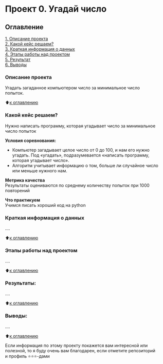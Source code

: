# Проект 0. Угадай число

## Оглавление  
[1. Описание проекта](https://github.com/npashnina/MyDataScience/blob/e55adf95afbe91c861f39cc993d7fbd2294d2971/README.md#Описание-проекта)  
[2. Какой кейс решаем?](https://github.com/npashnina/MyDataScience/blob/e55adf95afbe91c861f39cc993d7fbd2294d2971/README.md#Какой-кейс-решаем)  
[3. Краткая информация о данных](https://github.com/npashnina/MyDataScience/blob/e55adf95afbe91c861f39cc993d7fbd2294d2971/README.md#Краткая-информация-о-данных)  
[4. Этапы работы над проектом](https://github.com/npashnina/MyDataScience/blob/e55adf95afbe91c861f39cc993d7fbd2294d2971/README.md#Этапы-работы-над-проектом)  
[5. Результат](https://github.com/npashnina/MyDataScience/blob/e55adf95afbe91c861f39cc993d7fbd2294d2971/README.md#Результат)    
[6. Выводы](https://github.com/npashnina/MyDataScience/blob/e55adf95afbe91c861f39cc993d7fbd2294d2971/README.md#Выводы) 

### Описание проекта    
Угадать загаданное компьютером число за минимальное число попыток.

:arrow_up:[к оглавлению](_)


### Какой кейс решаем?    
Нужно написать программу, которая угадывает число за минимальное число попыток

**Условия соревнования:**  
- Компьютер загадывает целое число от 0 до 100, и нам его нужно угадать. Под «угадать», подразумевается «написать программу, которая угадывает число».
- Алгоритм учитывает информацию о том, больше ли случайное число или меньше нужного нам.

**Метрика качества**     
Результаты оцениваются по среднему количеству попыток при 1000 повторений

**Что практикуем**     
Учимся писать хороший код на python


### Краткая информация о данных
....
  
:arrow_up:[к оглавлению](https://github.com/npashnina/MyDataScience/tree/e55adf95afbe91c861f39cc993d7fbd2294d2971/Python-8_Final_Task.README.md#Оглавление)


### Этапы работы над проектом  
....

:arrow_up:[к оглавлению](https://github.com/npashnina/MyDataScience/tree/e55adf95afbe91c861f39cc993d7fbd2294d2971/Python-8_Final_Task.README.md#Оглавление)


### Результаты:  
....

:arrow_up:[к оглавлению](https://github.com/npashnina/MyDataScience/tree/e55adf95afbe91c861f39cc993d7fbd2294d2971/Python-8_Final_Task.README.md#Оглавление)


### Выводы:  
....

:arrow_up:[к оглавлению](https://github.com/npashnina/MyDataScience/tree/e55adf95afbe91c861f39cc993d7fbd2294d2971/Python-8_Final_Task.README.md#Оглавление)


Если информация по этому проекту покажется вам интересной или полезной, то я буду очень вам благодарен, если отметите репозиторий и профиль ⭐️⭐️⭐️-дами